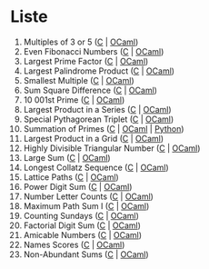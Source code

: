 # Liste
1. Multiples of 3 or 5 ([C](./p1.c) | [OCaml](./p1.ml))
2. Even Fibonacci Numbers ([C](./p2.c) | [OCaml](./p2.ml))
3. Largest Prime Factor ([C](./p3,c) | [OCaml](./p3.ml))
4. Largest Palindrome Product ([C](./p4.c) | [OCaml](./p4.ml))
5. Smallest Multiple ([C](./p5.c) | [OCaml](./p5.ml))
6. Sum Square Difference ([C](./p6.c) | [OCaml](./p6.ml))
7. 10 001st Prime ([C](./p7.c) | [OCaml](./p7.c))
8. Largest Product in a Series ([C](./p8.c) | [OCaml](./p8.ml))
9. Special Pythagorean Triplet ([C](./p9.c) | [OCaml](./p9.ml))
10. Summation of Primes ([C](./p10.c) | [OCaml](./p10.ml) | [Python](./p10.py))
11. Largest Product in a Grid ([C](./p11.c) | [OCaml](./p11.ml))
12. Highly Divisible Triangular Number ([C](./p12.c) | [OCaml](./p12.ml))
13. Large Sum ([C](./p13.c) | [OCaml](./p13.ml))
14. Longest Collatz Sequence ([C](./p14.c) | [OCaml](./p14.ml))
15. Lattice Paths ([C](./p15.c) | [OCaml](./p15.ml))
16. Power Digit Sum ([C](./p16.c) | [OCaml](./p16.ml))
17. Number Letter Counts ([C](./p17.c) | [OCaml](./p17.ml))
18. Maximum Path Sum I ([C](./p18.c) | [OCaml](./p18.ml))
19. Counting Sundays ([C](./p19.c) | [OCaml](./p19.ml))
20. Factorial Digit Sum ([C](./p20.c) | [OCaml](./p20.ml))
21. Amicable Numbers ([C](./p21.c) | [OCaml](./p21.ml))
22. Names Scores ([C](./p22.c) | [OCaml](./p22.ml))
23. Non-Abundant Sums ([C](./p23.c) | [OCaml](./p23.ml))

